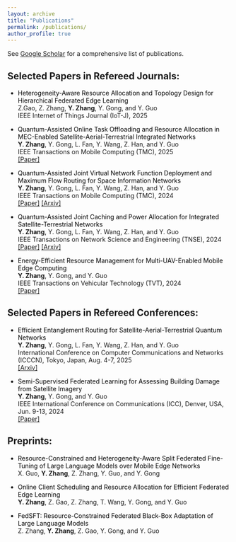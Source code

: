 ```yaml
---
layout: archive
title: "Publications"
permalink: /publications/
author_profile: true
---
```


See <a href="https://scholar.google.com/citations?hl=en&user=p6z9Id4AAAAJ" class="custom-link" target="_blank">Google Scholar</a> for a comprehensive list of publications.

Selected Papers in Refereed Journals:
------
- <span style="color: black;"> Heterogeneity-Aware Resource Allocation and Topology Design for Hierarchical Federated Edge Learning </span>  
  Z.Gao, Z. Zhang, __Y. Zhang__, Y. Gong, and Y. Guo  
  IEEE Internet of Things Journal (IoT-J), 2025  

- <span style="color: black;"> Quantum-Assisted Online Task Offloading and Resource Allocation in MEC-Enabled Satellite-Aerial-Terrestrial Integrated Networks </span>  
  __Y. Zhang__, Y. Gong, L. Fan, Y. Wang, Z. Han, and Y. Guo  
  IEEE Transactions on Mobile Computing (TMC), 2025  
  <a href="https://ieeexplore.ieee.org/document/10804104" class="custom-link" target="_blank">[Paper]</a>
  
- <span style="color: black;"> Quantum-Assisted Joint Virtual Network Function Deployment and Maximum Flow Routing for Space Information Networks </span>  
  __Y. Zhang__, Y. Gong, L. Fan, Y. Wang, Z. Han, and Y. Guo  
  IEEE Transactions on Mobile Computing (TMC), 2024  
  <a href="https://ieeexplore.ieee.org/document/10691643" class="custom-link" target="_blank">[Paper]</a>
  <a href="https://arxiv.org/abs/2409.13508" class="custom-link" target="_blank">[Arxiv]</a>

- <span style="color: black;"> Quantum-Assisted Joint Caching and Power Allocation for Integrated Satellite-Terrestrial Networks </span>  
  __Y. Zhang__, Y. Gong, L. Fan, Y. Wang, Z. Han, and Y. Guo  
  IEEE Transactions on Network Science and Engineering (TNSE), 2024  
  <a href="https://ieeexplore.ieee.org/document/10614917" class="custom-link" target="_blank">[Paper]</a>
  <a href="https://arxiv.org/abs/2312.14448" class="custom-link" target="_blank">[Arxiv]</a>

- <span style="color: black;"> Energy-Efficient Resource Management for Multi-UAV-Enabled Mobile Edge Computing </span>  
  __Y. Zhang__, Y. Gong, and Y. Guo  
  IEEE Transactions on Vehicular Technology (TVT), 2024   
  <a href="https://ieeexplore.ieee.org/document/10477460" class="custom-link" target="_blank">[Paper]</a>



Selected Papers in Refereed Conferences:
------
- <span style="color: black;"> Efficient Entanglement Routing for Satellite-Aerial-Terrestrial Quantum Networks </span>  
  __Y. Zhang__, Y. Gong, L. Fan, Y. Wang, Z. Han, and Y. Guo  
International Conference on Computer Communications and Networks (ICCCN), Tokyo, Japan, Aug. 4-7, 2025  
<a href="https://arxiv.org/abs/2409.13517" class="custom-link" target="_blank">[Arxiv]</a>

- <span style="color: black;"> Semi-Supervised Federated Learning for Assessing Building Damage from Satellite Imagery </span>  
  __Y. Zhang__, Y. Gong, and Y. Guo   
IEEE International Conference on Communications (ICC), Denver, USA, Jun. 9-13, 2024  
<a href="https://ieeexplore.ieee.org/document/10622484" class="custom-link" target="_blank">[Paper]</a>



Preprints:
------
- <span style="color: black;"> Resource-Constrained and Heterogeneity-Aware Split Federated Fine-Tuning of Large Language Models over Mobile Edge Networks </span>  
  X. Guo, __Y. Zhang__, Z. Zhang, Y. Guo, and Y. Gong
  
- <span style="color: black;"> Online Client Scheduling and Resource Allocation for Efficient Federated Edge Learning </span>  
  __Y. Zhang__, Z. Gao, Z. Zhang, T. Wang, Y. Gong, and Y. Guo

- <span style="color: black;"> FedSFT: Resource-Constrained Federated Black-Box Adaptation of Large Language Models </span>  
  Z. Zhang, __Y. Zhang__, Z. Gao, Y. Gong, and Y. Guo  
